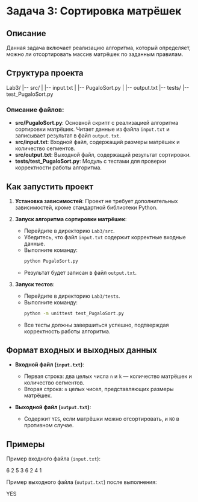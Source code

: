 # Задача 3: Сортировка матрёшек

## Описание

Данная задача включает реализацию алгоритма, который определяет, можно ли отсортировать массив матрёшек по заданным правилам.

## Структура проекта

Lab3/
|-- src/
| |-- input.txt
| |-- PugaloSort.py
| |-- output.txt
|-- tests/
|-- test_PugaloSort.py

### Описание файлов:

- **src/PugaloSort.py**: Основной скрипт с реализацией алгоритма сортировки матрёшек. Читает данные из файла `input.txt` и записывает результат в файл `output.txt`.
- **src/input.txt**: Входной файл, содержащий размеры матрёшек и количество сегментов.
- **src/output.txt**: Выходной файл, содержащий результат сортировки.
- **tests/test_PugaloSort.py**: Модуль с тестами для проверки корректности работы алгоритма.

## Как запустить проект

1. **Установка зависимостей**: Проект не требует дополнительных зависимостей, кроме стандартной библиотеки Python.

2. **Запуск алгоритма сортировки матрёшек**:

   - Перейдите в директорию `Lab3/src`.
   - Убедитесь, что файл `input.txt` содержит корректные входные данные.
   - Выполните команду:
     ```sh
     python PugaloSort.py
     ```
   - Результат будет записан в файл `output.txt`.

3. **Запуск тестов**:

   - Перейдите в директорию `Lab3/tests`.
   - Выполните команду:
     ```sh
     python -m unittest test_PugaloSort.py
     ```
   - Все тесты должны завершиться успешно, подтверждая корректность работы алгоритма.

## Формат входных и выходных данных

- **Входной файл (`input.txt`)**:

  - Первая строка: два целых числа `n` и `k` — количество матрёшек и количество сегментов.
  - Вторая строка: `n` целых чисел, представляющих размеры матрёшек.

- **Выходной файл (`output.txt`)**:

  - Содержит `YES`, если матрёшки можно отсортировать, и `NO` в противном случае.

## Примеры

Пример входного файла (`input.txt`):

6 2
5 3 6 2 4 1


Пример выходного файла (`output.txt`) после выполнения:

YES

